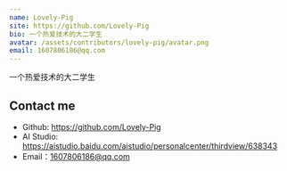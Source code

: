 ```yaml
---
name: Lovely-Pig
site: https://github.com/Lovely-Pig
bio: 一个热爱技术的大二学生
avatar: /assets/contributors/lovely-pig/avatar.png
email: 1607806186@qq.com
---
```


一个热爱技术的大二学生

## Contact me

- Github: <https://github.com/Lovely-Pig>
- AI Studio: <https://aistudio.baidu.com/aistudio/personalcenter/thirdview/638343>
- Email：<1607806186@qq.com>
